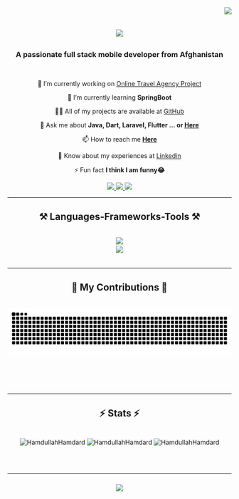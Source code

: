 <img align="right" src="https://visitor-badge.laobi.icu/badge?page_id=HamdullahHamdard.HamdullahHamdard" />

<h1 align="center">
    <img src="https://readme-typing-svg.herokuapp.com/?font=Righteous&size=35&center=true&vCenter=true&width=500&height=70&duration=5000&lines=Hi+There!+👋;+I'm+Hamdullah+Hamdard!;" />
</h1>

<h3 align="center">A passionate full stack mobile developer from Afghanistan</h3>

<br/>

<div align="center">

🔭 I’m currently working on [Online Travel Agency Project](https://github.com/HamdullahHamdard/travel_agency_management_system)

🌱 I’m currently learning **SpringBoot**

👨‍💻 All of my projects are available at [GitHub](https://github.com/HamdullahHamdard?tab=repositories)

💬 Ask me about **Java, Dart, Laravel, Flutter ... or [Here](https://github.com/HamdullahHamdard/HamdullahHamdard/issues)**

📫 How to reach me **[Here](mailto:hamdullahhamdardhelmandi@gmail.com)**

📄 Know about my experiences at [Linkedin](https://www.linkedin.com/hamdullah-hamdard/)

⚡ Fun fact **I think I am funny😂**

 </div>
 
<div align="center"> 
  <a href="mailto:hamdullahhamdardhelmandi@gmail.com">
    <img src="https://img.shields.io/badge/Gmail-333333?style=for-the-badge&logo=gmail&logoColor=red" />
  </a>
  <a href="https://linkedin.com/in/hamdullah-hamdard/" target="_blank">
    <img src="https://img.shields.io/badge/LinkedIn-0077B5?style=for-the-badge&logo=linkedin&logoColor=white" target="_blank" />
  </a>
  <a href="https://www.github.com/HamdullahHamdard" target="_blank">
     <img src="https://img.shields.io/badge/Portfolio-FF5722?style=for-the-badge&logo=todoist&logoColor=white" target="_blank" /> <!-- sqlite, safari, google-chrome are other good icon options -->
  </a>
</div>

 <hr/>
 
<h2 align="center">⚒️ Languages-Frameworks-Tools ⚒️</h2>
<br/>
<div align="center">
    <img src="https://skillicons.dev/icons?i=java,flutter,dart,laravel,php,c,python,javascript,spring,firebase,mongodb,mysql,sqlite,postgres" /><br>
    <img src="https://skillicons.dev/icons?i=linux,aws,docker,arduino,xd,bootstrap,postman,html,css,vue,vscode,figma,git,github" />
</div>

<br/>
<hr/>

<div align="center">
  <h2>🐍 My Contributions 🐍</h2>
  <br>
  <img alt="snake eating my contributions" src="https://raw.githubusercontent.com/HamdullahHamdard/HamdullahHamdard/output/github-contribution-grid-snake.svg" />
  
  <br/><br/><br/>
</div>

<hr/>

<h2 align="center">⚡ Stats ⚡</h2>
<br>
<div align=center>
<img align="center" src="https://github-readme-stats.vercel.app/api?username=HamdullahHamdard&theme=react&show_icons=true&locale=en&border_radius=10" alt="HamdullahHamdard" />

<img align="center" src="https://github-readme-streak-stats.herokuapp.com/?user=HamdullahHamdard&theme=react&border_radius=10" alt="HamdullahHamdard" />

<img align="center" src="https://github-readme-stats.vercel.app/api/top-langs?username=HamdullahHamdard&theme=react&show_icons=true&locale=en&layout=compact&border_radius=10" alt="HamdullahHamdard" />

</div>

<br/><br/>

<hr/>

<h3 align="center">
    <img src="https://readme-typing-svg.herokuapp.com/?font=Righteous&size=25&center=true&vCenter=true&width=500&height=70&duration=4000&lines=Thanks+for+visiting!+✌️;+Shoot+me+a+message+on+Linkedin!;I'm+always+down+to+collab+:)">
</h3>

<br/>
